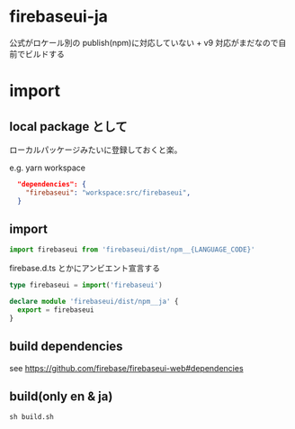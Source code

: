 # firebaseui-ja

公式がロケール別の publish(npm)に対応していない + v9 対応がまだなので自前でビルドする

# import

## local package として

ローカルパッケージみたいに登録しておくと楽。

e.g. yarn workspace

```json
  "dependencies": {
    "firebaseui": "workspace:src/firebaseui",
  }
```

## import

```js
import firebaseui from 'firebaseui/dist/npm__{LANGUAGE_CODE}'
```

firebase.d.ts とかにアンビエント宣言する

```typescript
type firebaseui = import('firebaseui')

declare module 'firebaseui/dist/npm__ja' {
  export = firebaseui
}
```

## build dependencies

see https://github.com/firebase/firebaseui-web#dependencies

## build(only en & ja)

```
sh build.sh
```
